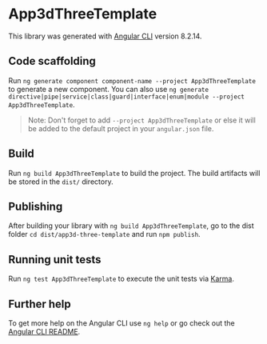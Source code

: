 # App3dThreeTemplate

This library was generated with [Angular CLI](https://github.com/angular/angular-cli) version 8.2.14.

## Code scaffolding

Run `ng generate component component-name --project App3dThreeTemplate` to generate a new component. You can also use `ng generate directive|pipe|service|class|guard|interface|enum|module --project App3dThreeTemplate`.
> Note: Don't forget to add `--project App3dThreeTemplate` or else it will be added to the default project in your `angular.json` file. 

## Build

Run `ng build App3dThreeTemplate` to build the project. The build artifacts will be stored in the `dist/` directory.

## Publishing

After building your library with `ng build App3dThreeTemplate`, go to the dist folder `cd dist/app3d-three-template` and run `npm publish`.

## Running unit tests

Run `ng test App3dThreeTemplate` to execute the unit tests via [Karma](https://karma-runner.github.io).

## Further help

To get more help on the Angular CLI use `ng help` or go check out the [Angular CLI README](https://github.com/angular/angular-cli/blob/master/README.md).
